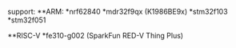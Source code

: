
support:
**ARM:
*nrf62840
*mdr32f9qx (K1986BE9x)
*stm32f103
*stm32f051

**RISC-V
*fe310-g002 (SparkFun RED-V Thing Plus)

